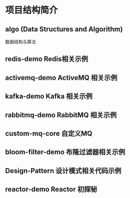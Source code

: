 
# 项目结构简介
## algo (Data Structures and Algorithm)
数据结构与算法

## redis-demo Redis相关示例

## activemq-demo ActiveMQ 相关示例

## kafka-demo Kafka 相关示例

## rabbitmq-demo RabbitMQ 相关示例

## custom-mq-core 自定义MQ

## bloom-filter-demo 布隆过滤器相关示例

## Design-Pattern 设计模式相关代码示例

## reactor-demo Reactor 初探秘